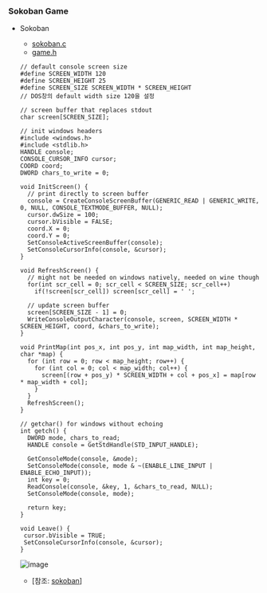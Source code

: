 ### Sokoban Game
* Sokoban
    * [sokoban.c](https://github.com/csbyun-data/C-Pro/blob/main/chap06/Sokoban/sokoban.c)
    * [game.h](https://github.com/csbyun-data/C-Pro/blob/main/chap06/Sokoban/game.h)
    ```
    // default console screen size
    #define SCREEN_WIDTH 120
    #define SCREEN_HEIGHT 25
    #define SCREEN_SIZE SCREEN_WIDTH * SCREEN_HEIGHT
    // DOS창의 default width size 120을 설정
    ```
    ```
    // screen buffer that replaces stdout
    char screen[SCREEN_SIZE];
   
    // init windows headers
    #include <windows.h>
    #include <stdlib.h>
    HANDLE console;
    CONSOLE_CURSOR_INFO cursor;
    COORD coord;
    DWORD chars_to_write = 0;
   
    void InitScreen() {
      // print directly to screen buffer
      console = CreateConsoleScreenBuffer(GENERIC_READ | GENERIC_WRITE, 0, NULL, CONSOLE_TEXTMODE_BUFFER, NULL);    
      cursor.dwSize = 100;
      cursor.bVisible = FALSE;    
      coord.X = 0;
      coord.Y = 0;
      SetConsoleActiveScreenBuffer(console);
      SetConsoleCursorInfo(console, &cursor);
    }
   
    void RefreshScreen() {
      // might not be needed on windows natively, needed on wine though
      for(int scr_cell = 0; scr_cell < SCREEN_SIZE; scr_cell++)
        if(!screen[scr_cell]) screen[scr_cell] = ' ';
     
      // update screen buffer
      screen[SCREEN_SIZE - 1] = 0;
      WriteConsoleOutputCharacter(console, screen, SCREEN_WIDTH * SCREEN_HEIGHT, coord, &chars_to_write);
    }
   
    void PrintMap(int pos_x, int pos_y, int map_width, int map_height, char *map) {
      for (int row = 0; row < map_height; row++) {
        for (int col = 0; col < map_width; col++) {
          screen[(row + pos_y) * SCREEN_WIDTH + col + pos_x] = map[row * map_width + col];
        }
      }
      RefreshScreen();    
    }        
   
    // getchar() for windows without echoing
    int getch() {
      DWORD mode, chars_to_read;
      HANDLE console = GetStdHandle(STD_INPUT_HANDLE);
         
      GetConsoleMode(console, &mode);
      SetConsoleMode(console, mode & ~(ENABLE_LINE_INPUT | ENABLE_ECHO_INPUT));
      int key = 0;
      ReadConsole(console, &key, 1, &chars_to_read, NULL);
      SetConsoleMode(console, mode);
     
      return key;
   }
   
   void Leave() {
     cursor.bVisible = TRUE;
     SetConsoleCursorInfo(console, &cursor);
   }
   ```
    ![image](https://github.com/user-attachments/assets/2a3a2b7d-38c7-480d-8542-fa9b74871d47)

    * [참조: [sokoban](https://github.com/maksimKorzh/sokoban)]
